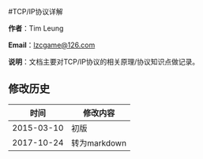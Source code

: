 #TCP/IP协议详解

**作者**：Tim Leung

**Email**：<lzcgame@126.com>

**说明**：文档主要对TCP/IP协议的相关原理/协议知识点做记录。

## 修改历史
|时间 | 修改内容 |
| ---- | ----- |
|2015-03-10|初版|
|2017-10-24|转为markdown|